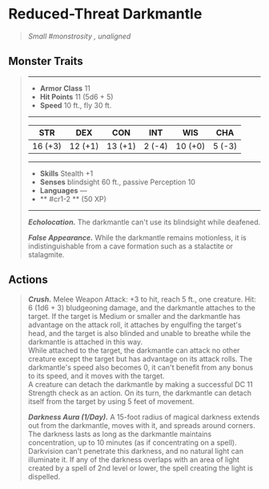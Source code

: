 # Reduced-Threat Darkmantle
>*Small #monstrosity , unaligned*
## Monster Traits
>___
>- **Armor Class** 11
>- **Hit Points** 11 (5d6 + 5)
>- **Speed** 10 ft., fly 30 ft.
>___
>|STR|DEX|CON|INT|WIS|CHA|
>|:---:|:---:|:---:|:---:|:---:|:---:|
>|16 (+3)|12 (+1)|13 (+1)|2 (-4)|10 (+0)|5 (-3)|
>___
>- **Skills** Stealth +1
>- **Senses** blindsight 60 ft., passive Perception 10
>- **Languages** —
>- ** #cr1-2 ** (50 XP)
>___
>***Echolocation.*** The darkmantle can't use its blindsight while deafened.  
>
>***False Appearance.*** While the darkmantle remains motionless, it is indistinguishable from a cave formation such as a stalactite or stalagmite.  
>
## Actions
>***Crush.*** Melee Weapon Attack: +3 to hit, reach 5 ft., one creature. Hit: 6 (1d6 + 3) bludgeoning damage, and the darkmantle attaches to the target. If the target is Medium or smaller and the darkmantle has advantage on the attack roll, it attaches by engulfing the target's head, and the target is also blinded and unable to breathe while the darkmantle is attached in this way.  
>While attached to the target, the darkmantle can attack no other creature except the target but has advantage on its attack rolls. The darkmantle's speed also becomes 0, it can't benefit from any bonus to its speed, and it moves with the target.  
>A creature can detach the darkmantle by making a successful DC 11 Strength check as an action. On its turn, the darkmantle can detach itself from the target by using 5 feet of movement.  
>
>***Darkness Aura (1/Day).*** A 15-foot radius of magical darkness extends out from the darkmantle, moves with it, and spreads around corners. The darkness lasts as long as the darkmantle maintains concentration, up to 10 minutes (as if concentrating on a spell). Darkvision can't penetrate this darkness, and no natural light can illuminate it. If any of the darkness overlaps with an area of light created by a spell of 2nd level or lower, the spell creating the light is dispelled.